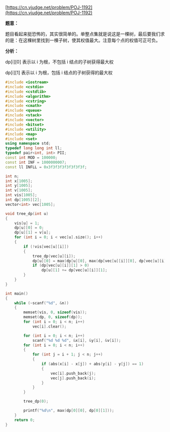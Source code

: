 [https://cn.vjudge.net/problem/POJ-1192](https://cn.vjudge.net/problem/POJ-1192)

**题意：**

题目看起来挺恐怖的，其实很简单的。单整点集就是说这是一棵树，最后要我们求的是：在这棵树里找到一棵子树，使其权值最大。注意每个点的权值可正可负。

**分析：**

dp[i][0] 表示以 i 为根，不包括 i 结点的子树获得最大权

dp[i][1] 表示以 i 为根，包括 i 结点的子树获得的最大权

```c++
#include <iostream>
#include <cstdio>
#include <cstdlib>
#include <algorithm>
#include <cstring>
#include <cmath>
#include <queue>
#include <stack>
#include <vector>
#include <bitset>
#include <utility>
#include <map>
#include <set>
using namespace std;
typedef long long int ll;
typedef pair<int, int> PII;
const int MOD = 100000;
const int INF = 1000000007;
const ll INFLL = 0x3f3f3f3f3f3f3f3f;

int n;
int x[1005];
int y[1005];
int v[1005];
int vis[1005];
int dp[1005][2];
vector<int> vec[1005];

void tree_dp(int u)
{
	vis[u] = 1;
	dp[u][0] = 0;
	dp[u][1] = v[u];
	for (int i = 0; i < vec[u].size(); i++)
	{
		if (!vis[vec[u][i]])
		{
			tree_dp(vec[u][i]);
			dp[u][0] = max(dp[u][0], max(dp[vec[u][i]][0], dp[vec[u][i]][1]));
			if (dp[vec[u][i]][1] > 0)
				dp[u][1] += dp[vec[u][i]][1];
		}
	}
}

int main()
{
	while (~scanf("%d", &n))
	{
		memset(vis, 0, sizeof(vis));
		memset(dp, 0, sizeof(dp));
		for (int i = 0; i < n; i++)
			vec[i].clear();

		for (int i = 0; i < n; i++)
			scanf("%d %d %d", &x[i], &y[i], &v[i]);
		for (int i = 0; i < n; i++)
		{
			for (int j = i + 1; j < n; j++)
			{
				if (abs(x[i] - x[j]) + abs(y[i] - y[j]) == 1)
				{
					vec[i].push_back(j);
					vec[j].push_back(i);
				}
			}
		}

		tree_dp(0);

		printf("%d\n", max(dp[0][0], dp[0][1]));
	}
	return 0;
}
```
